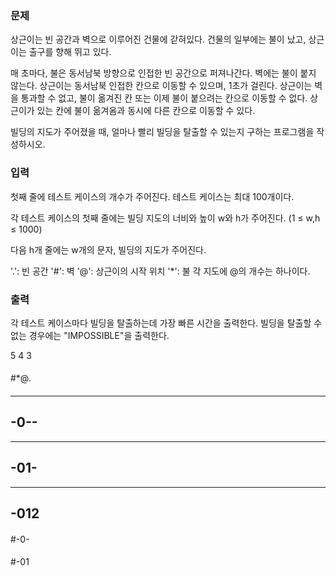 ### 문제
상근이는 빈 공간과 벽으로 이루어진 건물에 갇혀있다. 건물의 일부에는 불이 났고, 상근이는 출구를 향해 뛰고 있다.

매 초마다, 불은 동서남북 방향으로 인접한 빈 공간으로 퍼져나간다. 벽에는 불이 붙지 않는다. 상근이는 동서남북 인접한 칸으로 이동할 수 있으며, 1초가 걸린다. 상근이는 벽을 통과할 수 없고, 불이 옮겨진 칸 또는 이제 불이 붙으려는 칸으로 이동할 수 없다. 상근이가 있는 칸에 불이 옮겨옴과 동시에 다른 칸으로 이동할 수 있다.

빌딩의 지도가 주어졌을 때, 얼마나 빨리 빌딩을 탈출할 수 있는지 구하는 프로그램을 작성하시오.

### 입력
첫째 줄에 테스트 케이스의 개수가 주어진다. 테스트 케이스는 최대 100개이다.

각 테스트 케이스의 첫째 줄에는 빌딩 지도의 너비와 높이 w와 h가 주어진다. (1 ≤ w,h ≤ 1000)

다음 h개 줄에는 w개의 문자, 빌딩의 지도가 주어진다.

'.': 빈 공간
'#': 벽
'@': 상근이의 시작 위치
'*': 불
각 지도에 @의 개수는 하나이다.

### 출력
각 테스트 케이스마다 빌딩을 탈출하는데 가장 빠른 시간을 출력한다. 빌딩을 탈출할 수 없는 경우에는 "IMPOSSIBLE"을 출력한다.


5
4 3
####
#*@.
####

----
-0--
----

----
-01-
----

----
-012
----





####
#-0-
####

####
#-01
####